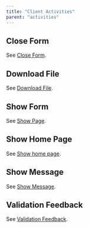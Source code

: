 ```yaml
---
title: "Client Activities"
parent: "activities"
---
```


## Close Form

See [Close Form](close-form).

## Download File

See [Download File](download-file).

## Show Form

See [Show Page](show-page).

## Show Home Page

See [Show home page](show-home-page).

## Show Message

See [Show Message](show-message).

## Validation Feedback

See [Validation Feedback](validation-feedback).
